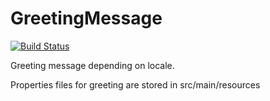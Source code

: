# GreetingMessage
[![Build Status](https://travis-ci.org/cdc895642/GreetingMessage.svg?branch=master)](https://travis-ci.org/cdc895642/GreetingMessage)

Greeting message depending on locale.

Properties files for greeting are stored in src/main/resources
